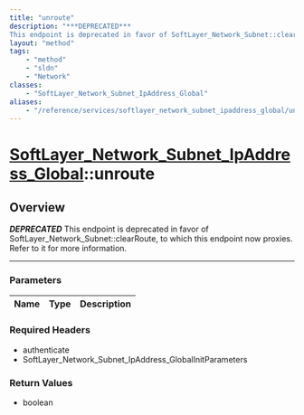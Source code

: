 ```yaml
---
title: "unroute"
description: "***DEPRECATED***
This endpoint is deprecated in favor of SoftLayer_Network_Subnet::clearRoute, to which this endpoint no... "
layout: "method"
tags:
    - "method"
    - "sldn"
    - "Network"
classes:
    - "SoftLayer_Network_Subnet_IpAddress_Global"
aliases:
    - "/reference/services/softlayer_network_subnet_ipaddress_global/unroute"
---
```

# [SoftLayer_Network_Subnet_IpAddress_Global](/reference/services/SoftLayer_Network_Subnet_IpAddress_Global)::unroute




## Overview 

***DEPRECATED***
This endpoint is deprecated in favor of SoftLayer_Network_Subnet::clearRoute, to which this endpoint now proxies. Refer to it for more information. 

-----

### Parameters 
|Name | Type | Description |
| --- | --- | --- |


### Required Headers
* authenticate
* SoftLayer_Network_Subnet_IpAddress_GlobalInitParameters


### Return Values
* boolean





